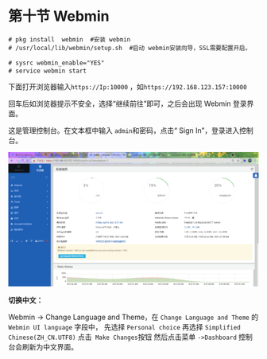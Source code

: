 # 第十节 Webmin

```
# pkg install  webmin  #安装 webmin
# /usr/local/lib/webmin/setup.sh  #启动 webmin安装向导，SSL需要配置开启。
```

```
# sysrc webmin_enable="YES"
# service webmin start
```

下面打开浏览器输入`https://Ip:10000` ，如`https://192.168.123.157:10000`

回车后如浏览器提示不安全，选择“继续前往”即可，之后会出现 Webmin 登录界面。

这是管理控制台。在文本框中输入 `admin`和密码，点击“ Sign In”，登录进入控制台。

![树莓派4](../.gitbook/assets/webmin.png)

**切换中文：**

Webmin -> Change Language and Theme，在 `Change Language and Theme` 的 `Webmin UI language` 字段中， 
先选择 `Personal choice` 再选择 `Simplified Chinese(ZH_CN.UTF8)` 点击` Make Changes`按钮
然后点击菜单 `->Dashboard` 控制台会刷新为中文界面。

